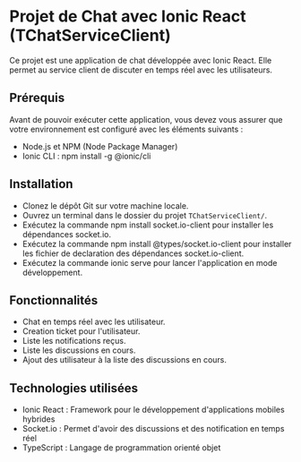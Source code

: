 # Projet de Chat avec Ionic React (TChatServiceClient)

Ce projet est une application de chat développée avec Ionic React. Elle permet  au service client de discuter en temps réel avec les utilisateurs.

## Prérequis

Avant de pouvoir exécuter cette application, vous devez vous assurer que votre environnement est configuré avec les éléments suivants :

* Node.js et NPM (Node Package Manager)
* Ionic CLI : npm install -g @ionic/cli

## Installation

* Clonez le dépôt Git sur votre machine locale.
* Ouvrez un terminal dans le dossier du projet `TChatServiceClient/`.
* Exécutez la commande npm install socket.io-client pour installer les dépendances socket.io.
* Exécutez la commande npm install @types/socket.io-client pour installer les fichier de declaration des dépendances socket.io-client.
* Exécutez la commande ionic serve pour lancer l'application en mode développement.

## Fonctionnalités

* Chat en temps réel avec les utilisateur.
* Creation ticket pour l'utilisateur.
* Liste les notifications reçus.
* Liste les discussions en cours.
* Ajout des utilisateur à la liste des discussions en cours.
## Technologies utilisées

* Ionic React : Framework pour le développement d'applications mobiles hybrides
* Socket.io : Permet d'avoir des discussions et des notification en temps réel
* TypeScript : Langage de programmation orienté objet